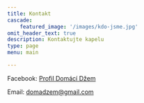 ```yaml
---
title: Kontakt
cascade:
    featured_image: '/images/kdo-jsme.jpg'
omit_header_text: true
description: Kontaktujte kapelu
type: page
menu: main

---
```


Facebook: [Profil Domácí Džem](https://www.facebook.com/profile.php?id=61563264391376)

Email: [domadzem@gmail.com](mailto:domadzem@gmail.com)
